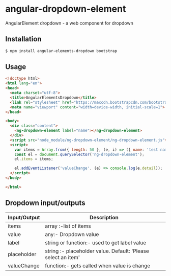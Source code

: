# angular-dropdown-element
AngularElement dropdown - a web component for dropdown


## Installation

```bash
$ npm install angular-elements-dropdown bootstrap
```

## Usage

```html
<!doctype html>
<html lang="en">
<head>
  <meta charset="utf-8">
  <title>AngularElementsDropdown</title>
  <link rel="stylesheet" href="https://maxcdn.bootstrapcdn.com/bootstrap/4.3.1/css/bootstrap.min.css">
  <meta name="viewport" content="width=device-width, initial-scale=1">
</head>

<body>
  <div class="content">
    <ng-dropdown-element label="name"></ng-dropdown-element>
  </div>
  <script src="node_module/ng-dropdown-element/ng-dropdown-element.js"></script>
  <script>
    var items = Array.from({ length: 50 }, (e, i) => ({ name: 'test name ' + i }));
    const el = document.querySelector('ng-dropdown-element');
    el.items = items;

    el.addEventListener('valueChange', (e) => console.log(e.detail));
  </script>
</body>

</html>
```

## Dropdown input/outputs

| Input/Output | Description |
| --- | --- |
| items | array :-list of items |
| value | any:- Dropdown value |
| label | string or function:- used to get label value |
| placeholder | string :- placeholder value. Default: 'Please select an item' |  
| valueChange | function:- gets called when value is change |

